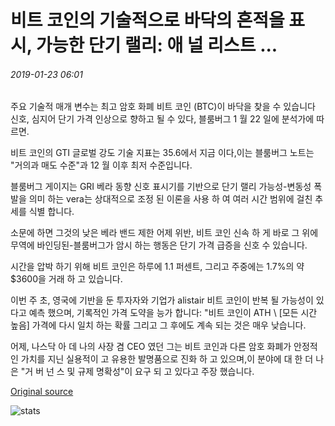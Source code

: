 # 비트 코인의 기술적으로 바닥의 흔적을 표시, 가능한 단기 랠리: 애 널 리스트 ...

###### 2019-01-23 06:01

주요 기술적 매개 변수는 최고 암호 화폐 비트 코인 (BTC)이 바닥을 찾을 수 있습니다 신호, 심지어 단기 가격 인상으로 향하고 될 수 있다, 블룸버그 1 월 22 일에 분석가에 따르면.

비트 코인의 GTI 글로벌 강도 기술 지표는 35.6에서 지금 이다,이는 블룸버그 노트는 "거의과 매도 수준"과 12 월 이후 최저 수준입니다.

블룸버그 게이지는 GRI 베라 동향 신호 표시기를 기반으로 단기 랠리 가능성-변동성 폭발을 의미 하는 vera는 상대적으로 조정 된 이론을 사용 하 여 여러 시간 범위에 걸친 추세를 식별 합니다.

소문에 하면 그것의 낮은 베라 밴드 제한 어제 위반, 비트 코인 신속 하 게 바로 그 위에 무역에 바인딩된-블룸버그가 암시 하는 행동은 단기 가격 급증을 신호 수 있습니다.

시간을 압박 하기 위해 비트 코인은 하루에 1.1 퍼센트, 그리고 주중에는 1.7%의 약 $3600을 거래 하 고 있습니다.

이번 주 초, 영국에 기반을 둔 투자자와 기업가 alistair 비트 코인이 반복 될 가능성이 있다고 예측 했으며, 기록적인 가격 도약을 능가 합니다: "비트 코인이 ATH \ [모든 시간 높음] 가격에 다시 일치 하는 확률 그리고 그 후에도 계속 되는 것은 매우 낮습니다.

어제, 나스닥 아 데 나의 사장 겸 CEO 였던 그는 비트 코인과 다른 암호 화폐가 안정적인 가치를 지닌 실용적이 고 유용한 발명품으로 진화 하 고 있으며,이 분야에 대 한 더 나은 "거 버 넌 스 및 규제 명확성"이 요구 되 고 있다고 주장 했습니다.

[Original source](https://cointelegraph.com/news/bitcoins-technicals-show-signs-of-a-bottom-possible-short-term-rally-analysts)

![stats](https://c.statcounter.com/11760860/0/a89fa40b/1/ "stats")
